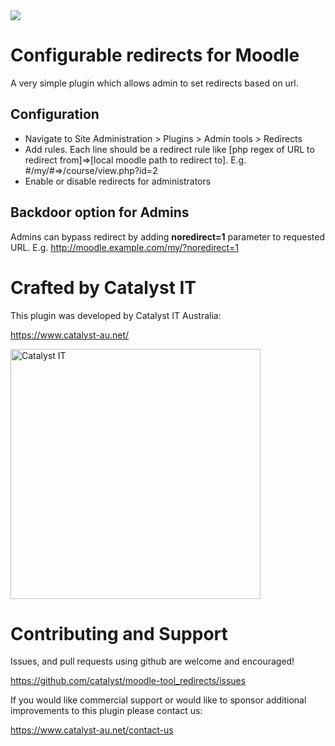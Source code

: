<a href="https://travis-ci.org/catalyst/moodle-tool_redirects">
<img src="https://travis-ci.org/catalyst/moodle-tool_redirects.svg?branch=master">
</a>

# Configurable redirects for Moodle

A very simple plugin which allows admin to set redirects based on url. 

## Configuration

* Navigate to Site Administration > Plugins > Admin tools > Redirects
* Add rules. Each line should be a redirect rule like [php regex of URL to redirect from]=>[local moodle path to redirect to]. E.g. #/my/#=>/course/view.php?id=2 
* Enable or disable redirects for administrators

## Backdoor option for Admins 
Admins can bypass redirect by adding **noredirect=1** parameter to requested URL. E.g. http://moodle.example.com/my/?noredirect=1


# Crafted by Catalyst IT
This plugin was developed by Catalyst IT Australia:

https://www.catalyst-au.net/

<img alt="Catalyst IT" src="https://cdn.rawgit.com/CatalystIT-AU/moodle-auth_saml2/master/pix/catalyst-logo.svg" width="400">

# Contributing and Support

Issues, and pull requests using github are welcome and encouraged!

https://github.com/catalyst/moodle-tool_redirects/issues

If you would like commercial support or would like to sponsor additional improvements
to this plugin please contact us:

https://www.catalyst-au.net/contact-us
